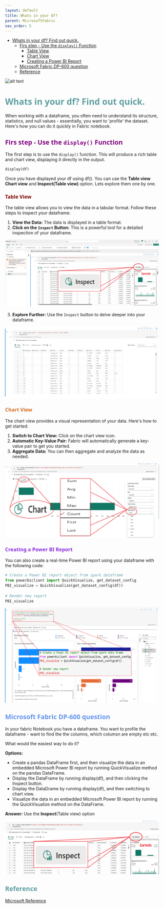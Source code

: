 ```yaml
---
layout: default
title: Whats in your df?
parent: MicrosoftFabric
nav_order: 5
---
```


- [Whats in your df? Find out quick.](#whats-in-your-df-find-out-quick)
  - [Firs step - Use the `display()` Function](#firs-step---use-the-display-function)
    - [Table View](#table-view)
    - [Chart View](#chart-view)
    - [Creating a Power BI Report](#creating-a-power-bi-report)
  - [Microsoft Fabric DP-600 question](#microsoft-fabric-dp-600-question)
  - [Reference](#reference)

![alt text](images\remdup_image-6.png)

# <span style="color: CadetBlue; font-family: Segoe UI, sans-serif;">Whats in your df? Find out quick.</span>

When working with a dataframe, you often need to understand its structure, statistics, and null values - essentially, you want to 'profile' the dataset. Here's how you can do it quickly in Fabric notebook.

## <span style="color: Purple; font-family: Segoe UI, sans-serif;">Firs step - Use the `display()` Function

The first step is to use the `display()` function. This will produce a rich table and chart view, displaying it directly in the output.

```python
display(df)
```
Once you have displayed your df using df(). You can use the **Table view** **Chart view** and **Inspect(Table view)** option. Lets explore them one by one.

### <span style="color: Maroon; font-family: Segoe UI, sans-serif;">Table View

The table view allows you to view the data in a tabular format. Follow these steps to inspect your dataframe:

1. **View the Data:** The data is displayed in a table format.
2. **Click on the `Inspect` Button:** This is a powerful tool for a detailed inspection of your dataframe.

![Table View](images\remdup_image-3.png)

3. **Explore Further:** Use the `Inspect` button to delve deeper into your dataframe.

![Dataframe Inspection](images\rich-dataframe-preview.gif)

### <span style="color: Chocolate; font-family: Segoe UI, sans-serif;">Chart View

The chart view provides a visual representation of your data. Here's how to get started:

1. **Switch to Chart View:** Click on the chart view icon.
2. **Automatic Key-Value Pair:** Fabric will automatically generate a key-value pair to get you started.
3. **Aggregate Data:** You can then aggregate and analyze the data as needed.

![Chart View](images\remdup_image-4.png)

### <span style="color: BlueViolet; font-family: Segoe UI, sans-serif;">Creating a Power BI Report

You can also create a real-time Power BI report using your dataframe with the following code:

```python
# Create a Power BI report object from spark dataframe
from powerbiclient import QuickVisualize, get_dataset_config
PBI_visualize = QuickVisualize(get_dataset_config(df))

# Render new report
PBI_visualize
```

![Power BI Report](images\remdup_image-5.png)

## <span style="color: CornflowerBlue; font-family: Segoe UI, sans-serif;">Microsoft Fabric DP-600 question

In your fabric Notebook you have a dataframe. You want to profile the dataframe - want to find the the columns, which columsn are empty etc etc.

What would the easiest way to do it?

**Options:**

- Create a pandas DataFrame first, and then visualize the data in an embedded Microsoft Power BI report by running QuickVisualize method on the pandas DataFrame.
- Display the DataFrame by running display(df), and then clicking the Inspect button.
- Display the DataDrame by running display(df), and then switching to chart view.
- Visualize the data in an embedded Microsoft Power BI report by running the QuickVisualize method on the DataFrame.

**Answer:** Use the **Inspect**(Table view) option

![alt text](images\remdup_image-7.png)

## <span style="color: CadetBlue; font-family: Segoe UI, sans-serif;">Reference

[Microsoft Reference](https://learn.microsoft.com/en-us/fabric/data-engineering/notebook-visualization)